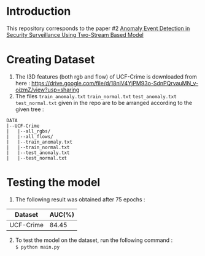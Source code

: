 # Introduction
This repository corresponds to the paper #2 
[Anomaly Event Detection in Security Surveillance Using Two-Stream Based Model](https://downloads.hindawi.com/journals/scn/2020/8876056.pdf)

# Creating Dataset
1. The I3D features (both rgb and flow) of UCF-Crime is downloaded from here : https://drive.google.com/file/d/18nlV4YjPM93o-SdnPQrvauMN_v-oizmZ/view?usp=sharing
2. The files `train_anomaly.txt` `train_normal.txt` `test_anomaly.txt` `test_normal.txt` given in the repo are to be arranged according to the given tree : 

```
DATA
|--UCF-Crime
|   |--all_rgbs/
|   |--all_flows/
|   |--train_anomaly.txt
|   |--train_normal.txt
|   |--test_anomaly.txt
|   |--test_normal.txt
```

# Testing the model
1. The following result was obtained after 75 epochs : 

| Dataset      | AUC(%)       |
| ------------ | ------------ | 
| UCF-Crime    |   84.45      |



2. To test the model on the dataset, run the following command : <br>
`$ python main.py`
